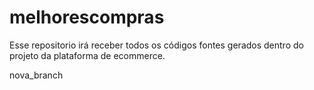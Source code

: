 # melhorescompras
Esse repositorio irá receber todos os códigos fontes gerados dentro do projeto da plataforma de ecommerce.

nova_branch
